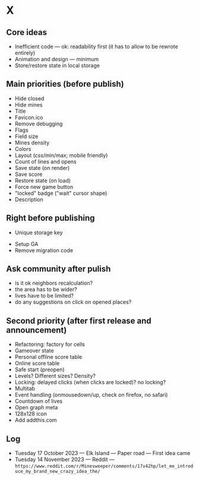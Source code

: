 # X

## Core ideas

- Inefficient code — ok: readability first (it has to allow to be rewrote entirely)
- Animation and design — minimum
- Store/restore state in local storage

## Main priorities (before publish)

+ Hide closed
+ Hide mines
+ Title
+ Favicon.ico
+ Remove debugging
+ Flags
+ Field size
+ Mines density
+ Colors
+ Layout (css/min/max; mobile friendly)
+ Count of lines and opens
+ Save state (on render)
+ Save score
+ Restore state (on load)
+ Force new game button
+ "locked" badge ("wait" cursor shape)
+ Description

## Right before publishing

+ Unique storage key
- Setup GA
- Remove migration code

## Ask community after pulish

- is it ok neighbors recalculation?
- the area has to be wider?
- lives have to be limited?
- do any suggestions on click on opened places?

## Second priority (after first release and announcement)

- Refactoring: factory for cells
- Gameover state
- Personal offline score table
- Online score table
- Safe start (preopen)
- Levels? Different sizes? Density?
- Locking: delayed clicks (when clicks are locked)? no locking?
- Multitab
- Event handling (onmousedown/up, check on firefox, no safari)
- Countdown of lives
- Open graph meta
- 128x128 icon
- Add addthis.com

## Log

- Tuesday 17 October 2023 — Elk Island — Paper road — First idea came
- Tuesday 14 November 2023 — Reddit — `https://www.reddit.com/r/Minesweeper/comments/17v42hp/let_me_introduce_my_brand_new_crazy_idea_the/`
